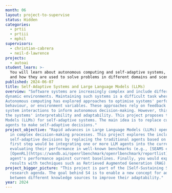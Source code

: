 ```yaml
---
month: 06
layout: project-to-supervise
status: Hidden
categories:
  - prtii
  - prtiii
  - mphil
supervisors:
  - christian-cabrera
  - neil-d-lawrence
projects:
  - autoai
student_learn: >-
  You will learn about autonomous computing and self-adaptive systems, their architecture,
  and how they are used to solve problems in different domains and scenarios.
published: 2024-06-07
title: Self-Adaptive Systems and Large Language Models (LLMs)
overview: "Software systems are increasingly complex and include different actors and components interacting in
dynamic environments. Maintaining such systems is a difficult task where human intervention is not feasible.
Autonomous computing has explored approaches to optimise systems' performance by changing their structure,
behaviour, or environment variables. These approaches rely on feedback loops that accumulate knowledge from the
system interactions to inform autonomous decision-making. However, this knowledge is often limited, constraining
the systems' interpretability and adaptability. This project proposes to explore the capabilities of Large Language
Models (LLMs) for self-adaptive systems. The main idea is to replace current autonomous RL-agents with LLM-based
agents to make self-adaptive decisions."
project_objective: "Rapid advances in Large Language Models (LLMs) open new opportunities to include these tools
  in complex decision-making processes. This project explores the inclusion of LLMs as software agents to make
  self-adaptive decisions by replacing the traditional agents based on Reinforcement Learning (RL). The project's
  first step would be integrating one or more LLM agents into the current self-adaptive systems architecture and
  evaluating their performance in well-known benchmarks (e.g., [SEAMS exemplars](https://www.hpi.uni-potsdam.de/giese/public/selfadapt/exemplars/),
  [OpenRL](https://wandb.ai/openrlbenchmark/openrlbenchmark/reportlist), etc). You would then compare the LLMs-based
  agent's performance against current baselines. Finally, you would explore possible alternatives to improve the LLMs'
  results with techniques such as Retrieved Augmented Generation (RAG)."
project_bigger_picture: "This project is part of the [Self-Sustaining Software Systems (S4)](https://arxiv.org/abs/2401.11370) 
  research agenda. The goal behind S4 is to enable a new concept for adaptable systems. S4 aims to build knowledge loops
  between different knowledge sources to improve their adaptability."
year: 2024
---
```

